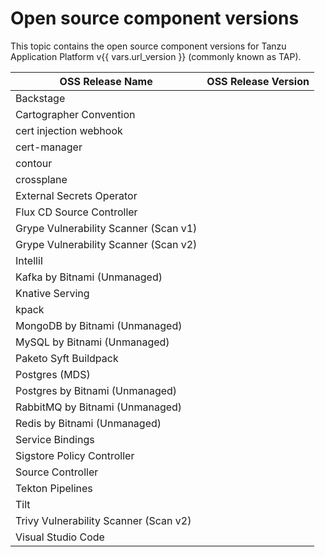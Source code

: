 # Open source component versions

This topic contains the open source component versions for Tanzu Application Platform
v{{ vars.url_version }} (commonly known as TAP).

| OSS Release Name                      | OSS Release Version |
|---------------------------------------|---------------------|
| Backstage                             |                     |
| Cartographer Convention               |                     |
| cert injection webhook                |                     |
| cert-manager                          |                     |
| contour                               |                     |
| crossplane                            |                     |
| External Secrets Operator             |                     |
| Flux CD Source Controller             |                     |
| Grype Vulnerability Scanner (Scan v1) |                     |
| Grype Vulnerability Scanner (Scan v2) |                     |
| IntelliI                              |                     |
| Kafka by Bitnami (Unmanaged)          |                     |
| Knative Serving                       |                     |
| kpack                                 |                     |
| MongoDB by Bitnami (Unmanaged)        |                     |
| MySQL by Bitnami (Unmanaged)          |                     |
| Paketo Syft Buildpack                 |                     |
| Postgres (MDS)                        |                     |
| Postgres by Bitnami (Unmanaged)       |                     |
| RabbitMQ by Bitnami (Unmanaged)       |                     |
| Redis by Bitnami (Unmanaged)          |                     |
| Service Bindings                      |                     |
| Sigstore Policy Controller            |                     |
| Source Controller                     |                     |
| Tekton Pipelines                      |                     |
| Tilt                                  |                     |
| Trivy Vulnerability Scanner (Scan v2) |                     |
| Visual Studio Code                    |                     |

<!-- This table is generated using the values in https://confluence.eng.vmware.com/display/CNA/TAP+1.10+OSS+components+inventory -->
